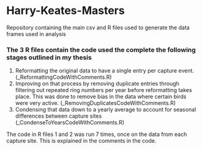 # Harry-Keates-Masters
Repository containing the main csv and R files used to generate the data frames used in analysis

### The 3 R files contain the code used the complete the following stages outlined in my thesis
1. Reformatting the original data to have a single entry per capture event. (_ReformattingCodeWithComments.R)
2. Improving on that process by removing duplicate entries through filtering out repeated ring numbers per year before reformatting takes place. This was done to remove bias in the data where certain birds were very active. (_RemovingDuplicatesCodeWithComments.R)
3. Condensing that data down to a yearly average to account for seasonal differences between capture sites (_CondenseToYearsCodeWithComments.R)

The code in R files 1 and 2 was run 7 times, once on the data from each capture site. This is explained in the comments in the code.
